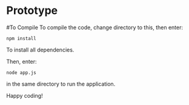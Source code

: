 Prototype
=========

#To Compile
To compile the code, change directory to this, then enter:

    npm install

To install all dependencies.

Then, enter: 

    node app.js

in the same directory to run the application.

Happy coding!
